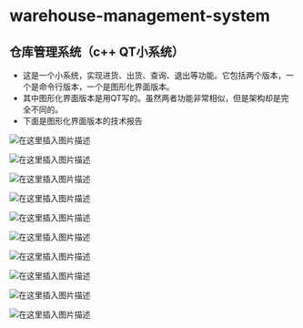
# warehouse-management-system
## 仓库管理系统（c++  QT小系统）

- 这是一个小系统，实现进货、出货、查询、退出等功能。它包括两个版本，一个是命令行版本，一个是图形化界面版本。
- 其中图形化界面版本是用QT写的。虽然两者功能非常相似，但是架构却是完全不同的。
- 下面是图形化界面版本的技术报告<br>


![在这里插入图片描述](images/1.png)

![在这里插入图片描述](images/2.png)

![在这里插入图片描述](images/3.png)

![在这里插入图片描述](images/4.png)

![在这里插入图片描述](images/5.png)

![在这里插入图片描述](images/6.png)

![在这里插入图片描述](images/7.png)

![在这里插入图片描述](images/8.png)

![在这里插入图片描述](images/9.png)

![在这里插入图片描述](images/10.png)

